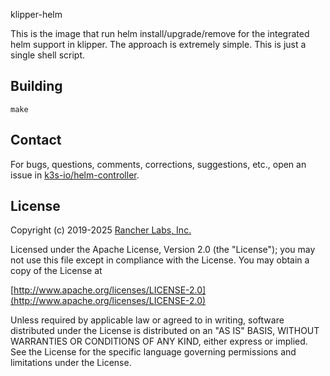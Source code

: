 klipper-helm

This is the image that run helm install/upgrade/remove for the
integrated helm support in klipper.  The approach is extremely
simple. This is just a single shell script.

## Building

`make`

## Contact

For bugs, questions, comments, corrections, suggestions, etc., open an issue in
[k3s-io/helm-controller](//github.com/k3s-io/helm-controller/issues).

## License
Copyright (c) 2019-2025 [Rancher Labs, Inc.](http://rancher.com)

Licensed under the Apache License, Version 2.0 (the "License");
you may not use this file except in compliance with the License.
You may obtain a copy of the License at

[http://www.apache.org/licenses/LICENSE-2.0](http://www.apache.org/licenses/LICENSE-2.0)

Unless required by applicable law or agreed to in writing, software
distributed under the License is distributed on an "AS IS" BASIS,
WITHOUT WARRANTIES OR CONDITIONS OF ANY KIND, either express or implied.
See the License for the specific language governing permissions and
limitations under the License.
